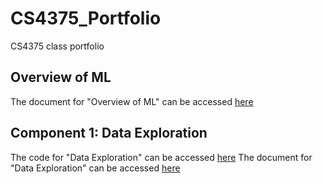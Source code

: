 # CS4375_Portfolio
CS4375 class portfolio

## Overview of ML

The document for "Overview of ML" can be accessed [here](https://github.com/DavidFavela/CS4375_Portfolio/blob/main/Overview%20of%20ML.pdf)

## Component 1: Data Exploration

The code for "Data Exploration" can be accessed [here](https://github.com/DavidFavela/CS4375_Portfolio/blob/main/Component-1/dataexploration.cpp)
The document for "Data Exploration" can be accessed [here](https://github.com/DavidFavela/CS4375_Portfolio/blob/main/Component-1/Data%20Exploration.docx)

